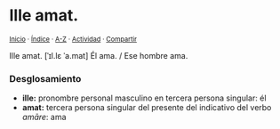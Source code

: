 # Ille amat.
<sup>[Inicio](../../../../index.md) · [Índice](../../../../indices/frases-latinas.md) · [A-Z](../../../../indices/alfabetico.md) · [Actividad](../../../../indices/actividad.md) · [Compartir](https://x.com/intent/tweet?text=%C2%ABIlle%20amat.%C2%BB%20entre%20las%20Frases%20latinas%2C%20con%20an%C3%A1lisis%20morfosint%C3%A1ctico%20y%20traducci%C3%B3n.%0A%E2%86%92%20https%3A%2F%2Fjucardus.github.io%2Fcontenido%2Fi%2Fl%2Fl%2Fille-amat.html%0A%0A%23frss_ltns_jucardus%0A%40jucarus)</sup>

Ille amat. [ˈɪl.lɛ ˈa.mat] Él ama. / Ese hombre ama.

### Desglosamiento

* **ille:** pronombre personal masculino en tercera persona singular: él
* **amat:** tercera persona singular del presente del indicativo del verbo _amāre_: ama
